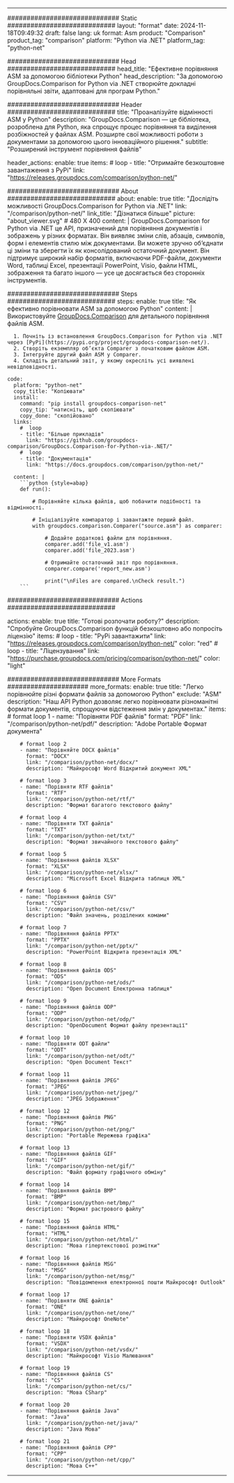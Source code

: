 
---
############################# Static ############################
layout: "format"
date:  2024-11-18T09:49:32
draft: false
lang: uk
format: Asm
product: "Comparison"
product_tag: "comparison"
platform: "Python via .NET"
platform_tag: "python-net"

############################# Head ############################
head_title: "Ефективне порівняння ASM за допомогою бібліотеки Python"
head_description: "За допомогою GroupDocs.Comparison for Python via .NET створюйте докладні порівняльні звіти, адаптовані для програм Python."

############################# Header ############################
title: "Проаналізуйте відмінності ASM у Python" 
description: "GroupDocs.Comparison — це бібліотека, розроблена для Python, яка спрощує процес порівняння та виділення розбіжностей у файлах ASM. Розширте свої можливості роботи з документами за допомогою цього інноваційного рішення."
subtitle: "Розширений інструмент порівняння файлів" 

header_actions:
  enable: true
  items:
    #  loop
    - title: "Отримайте безкоштовне завантаження з PyPi"
      link: "https://releases.groupdocs.com/comparison/python-net/"
      
############################# About ############################
about:
    enable: true
    title: "Дослідіть можливості GroupDocs.Comparison for Python via .NET"
    link: "/comparison/python-net/"
    link_title: "Дізнатися більше"
    picture: "about_viewer.svg" # 480 X 400
    content: |
       GroupDocs.Comparison for Python via .NET це API, призначений для порівняння документів і зображень у різних форматах. Він виявляє зміни слів, абзаців, символів, форм і елементів стилю між документами. Ви можете зручно об’єднати ці зміни та зберегти їх як консолідований остаточний документ. Він підтримує широкий набір форматів, включаючи PDF-файли, документи Word, таблиці Excel, презентації PowerPoint, Visio, файли HTML, зображення та багато іншого — усе це досягається без сторонніх інструментів.

############################# Steps ############################
steps:
    enable: true
    title: "Як ефективно порівнювати ASM за допомогою Python"
    content: |
      Використовуйте [GroupDocs.Comparison](https://products.groupdocs.com/comparison/python-net/) для детального порівняння файлів ASM.
      
      1. Почніть із встановлення GroupDocs.Comparison for Python via .NET через [PyPi](https://pypi.org/project/groupdocs-comparison-net/).
      2. Створіть екземпляр об’єкта Comparer з початковим файлом ASM.
      3. Інтегруйте другий файл ASM у Comparer.
      4. Складіть детальний звіт, у якому окресліть усі виявлені невідповідності.
   
    code:
      platform: "python-net"
      copy_title: "Копіювати"
      install:
        command: "pip install groupdocs-comparison-net"
        copy_tip: "натисніть, щоб скопіювати"
        copy_done: "скопійовано"
      links:
        #  loop
        - title: "Більше прикладів"
          link: "https://github.com/groupdocs-comparison/GroupDocs.Comparison-for-Python-via-.NET/"
        #  loop
        - title: "Документація"
          link: "https://docs.groupdocs.com/comparison/python-net/"
          
      content: |
        ```python {style=abap}
        def run():

            # Порівняйте кілька файлів, щоб побачити подібності та відмінності.

            # Ініціалізуйте компаратор і завантажте перший файл.
            with groupdocs.comparison.Comparer("source.asm") as comparer:

                # Додайте додаткові файли для порівняння.
                comparer.add('file_v1.asm')
                comparer.add('file_2023.asm')

                # Отримайте остаточний звіт про порівняння.
                comparer.compare('report_new.asm')

                print("\nFiles are compared.\nCheck result.")
        ```            

############################# Actions ############################

actions:
  enable: true
  title: "Готові розпочати роботу?"
  description: "Спробуйте GroupDocs.Comparison функцій безкоштовно або попросіть ліцензію"
  items:
    #  loop
    - title: "PyPi завантажити"
      link: "https://releases.groupdocs.com/comparison/python-net/"
      color: "red"
        #  loop
    - title: "Ліцензування"
      link: "https://purchase.groupdocs.com/pricing/comparison/python-net/"
      color: "light"


############################# More Formats #####################
more_formats:
    enable: true
    title: "Легко порівнюйте різні формати файлів за допомогою Python"
    exclude: "ASM"
    description: "Наш API Python дозволяє легко порівнювати різноманітні формати документів, спрощуючи відстеження змін у документах."
    items: 
        # format loop 1
        - name: "Порівняти PDF файлів"
          format: "PDF"
          link: "/comparison/python-net/pdf/"
          description: "Adobe Portable Формат документа"

        # format loop 2
        - name: "Порівняйте DOCX файлів"
          format: "DOCX"
          link: "/comparison/python-net/docx/"
          description: "Майкрософт Word Відкритий документ XML"

        # format loop 3
        - name: "Порівняти RTF файлів"
          format: "RTF"
          link: "/comparison/python-net/rtf/"
          description: "Формат багатого текстового файлу"

        # format loop 4
        - name: "Порівняти TXT файлів"
          format: "TXT"
          link: "/comparison/python-net/txt/"
          description: "Формат звичайного текстового файлу"

        # format loop 5
        - name: "Порівняння файлів XLSX"
          format: "XLSX"
          link: "/comparison/python-net/xlsx/"
          description: "Microsoft Excel Відкрита таблиця XML"

        # format loop 6
        - name: "Порівняння файлів CSV"
          format: "CSV"
          link: "/comparison/python-net/csv/"
          description: "Файл значень, розділених комами"

        # format loop 7
        - name: "Порівняння файлів PPTX"
          format: "PPTX"
          link: "/comparison/python-net/pptx/"
          description: "PowerPoint Відкрита презентація XML"

        # format loop 8
        - name: "Порівняння файлів ODS"
          format: "ODS"
          link: "/comparison/python-net/ods/"
          description: "Open Document Електронна таблиця"

        # format loop 9
        - name: "Порівняння файлів ODP"
          format: "ODP"
          link: "/comparison/python-net/odp/"
          description: "OpenDocument Формат файлу презентації"

        # format loop 10
        - name: "Порівняти ODT файли"
          format: "ODT"
          link: "/comparison/python-net/odt/"
          description: "Open Document Текст"

        # format loop 11
        - name: "Порівняння файлів JPEG"
          format: "JPEG"
          link: "/comparison/python-net/jpeg/"
          description: "JPEG Зображення"

        # format loop 12
        - name: "Порівняння файлів PNG"
          format: "PNG"
          link: "/comparison/python-net/png/"
          description: "Portable Мережева графіка"

        # format loop 13
        - name: "Порівняння файлів GIF"
          format: "GIF"
          link: "/comparison/python-net/gif/"
          description: "Файл формату графічного обміну"

        # format loop 14
        - name: "Порівняння файлів BMP"
          format: "BMP"
          link: "/comparison/python-net/bmp/"
          description: "Формат растрового файлу"

        # format loop 15
        - name: "Порівняння файлів HTML"
          format: "HTML"
          link: "/comparison/python-net/html/"
          description: "Мова гіпертекстової розмітки"

        # format loop 16
        - name: "Порівняння файлів MSG"
          format: "MSG"
          link: "/comparison/python-net/msg/"
          description: "Повідомлення електронної пошти Майкрософт Outlook"

        # format loop 17
        - name: "Порівняти ONE файлів"
          format: "ONE"
          link: "/comparison/python-net/one/"
          description: "Майкрософт OneNote"

        # format loop 18
        - name: "Порівняти VSDX файлів"
          format: "VSDX"
          link: "/comparison/python-net/vsdx/"
          description: "Майкрософт Visio Малювання"

        # format loop 19
        - name: "Порівняння файлів CS"
          format: "CS"
          link: "/comparison/python-net/cs/"
          description: "Мова CSharp"

        # format loop 20
        - name: "Порівняння файлів Java"
          format: "Java"
          link: "/comparison/python-net/java/"
          description: "Java Мова"
          
        # format loop 21
        - name: "Порівняння файлів CPP"
          format: "CPP"
          link: "/comparison/python-net/cpp/"
          description: "Мова C++"
---